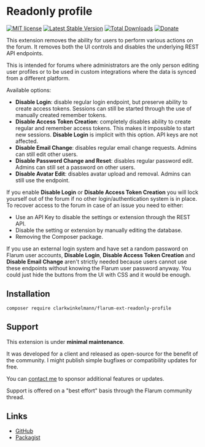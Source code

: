 # Readonly profile

[![MIT license](https://img.shields.io/badge/license-MIT-blue.svg)](https://github.com/clarkwinkelmann/flarum-ext-readonly-profile/blob/master/LICENSE.md) [![Latest Stable Version](https://img.shields.io/packagist/v/clarkwinkelmann/flarum-ext-readonly-profile.svg)](https://packagist.org/packages/clarkwinkelmann/flarum-ext-readonly-profile) [![Total Downloads](https://img.shields.io/packagist/dt/clarkwinkelmann/flarum-ext-readonly-profile.svg)](https://packagist.org/packages/clarkwinkelmann/flarum-ext-readonly-profile) [![Donate](https://img.shields.io/badge/paypal-donate-yellow.svg)](https://www.paypal.me/clarkwinkelmann)

This extension removes the ability for users to perform various actions on the forum.
It removes both the UI controls and disables the underlying REST API endpoints.

This is intended for forums where administrators are the only person editing user profiles or to be used in custom integrations where the data is synced from a different platform.

Available options:

- **Disable Login**: disable regular login endpoint, but preserve ability to create access tokens. Sessions can still be started through the use of manually created remember tokens.
- **Disable Access Token Creation**: completely disables ability to create regular and remember access tokens. This makes it impossible to start new sessions. **Disable Login** is implicit with this option. API keys are not affected.
- **Disable Email Change**: disables regular email change requests. Admins can still edit other users.
- **Disable Password Change and Reset**: disables regular password edit. Admins can still set a password on other users.
- **Disable Avatar Edit**: disables avatar upload and removal. Admins can still use the endpoint.

If you enable **Disable Login** or **Disable Access Token Creation** you will lock yourself out of the forum if no other login/authentication system is in place.
To recover access to the forum in case of an issue you need to either:

- Use an API Key to disable the settings or extension through the REST API.
- Disable the setting or extension by manually editing the database.
- Removing the Composer package.

If you use an external login system and have set a random password on Flarum user accounts, **Disable Login**, **Disable Access Token Creation** and **Disable Email Change** aren't strictly needed because users cannot use these endpoints without knowing the Flarum user password anyway.
You could just hide the buttons from the UI with CSS and it would be enough.

## Installation

    composer require clarkwinkelmann/flarum-ext-readonly-profile

## Support

This extension is under **minimal maintenance**.

It was developed for a client and released as open-source for the benefit of the community.
I might publish simple bugfixes or compatibility updates for free.

You can [contact me](https://clarkwinkelmann.com/flarum) to sponsor additional features or updates.

Support is offered on a "best effort" basis through the Flarum community thread.

## Links

- [GitHub](https://github.com/clarkwinkelmann/flarum-ext-readonly-profile)
- [Packagist](https://packagist.org/packages/clarkwinkelmann/flarum-ext-readonly-profile)
